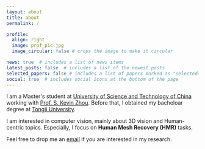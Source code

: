 ```yaml
---
layout: about
title: about
permalink: /

profile:
  align: right
  image: prof_pic.jpg
  image_circular: false # crops the image to make it circular

news: true  # includes a list of news items
latest_posts: false  # includes a list of the newest posts
selected_papers: false # includes a list of papers marked as "selected={true}"
social: true  # includes social icons at the bottom of the page
---
```

I am a Master's student at [University of Science and Technology of China](https://en.ustc.edu.cn/) working with [Prof. S. Kevin Zhou](https://scholar.google.com/citations?user=8eNm2GMAAAAJ). Before that, I obtained my bacheloar degree at [Tongji University](https://en.tongji.edu.cn).

I am interested in computer vision, mainly about 3D vision and Human-centric topics. Especially, I focus on **Human Mesh Recovery (HMR)** tasks.

Feel free to drop me an [email](alexwdyang@gmail.com) if you are interested in my research.